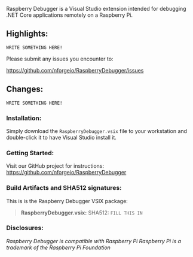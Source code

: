 Raspberry Debugger is a Visual Studio extension intended for debugging .NET Core applications remotely on a Raspberry Pi.

## Highlights:

`WRITE SOMETHING HERE!`

Please submit any issues you encounter to:

https://github.com/nforgeio/RaspberryDebugger/issues

## Changes: 

`WRITE SOMETHING HERE!`

### Installation:

Simply download the `RaspberryDebugger.vsix` file to your workstation and double-click it to have Visual Studio install it.

### Getting Started:

Visit our GitHub project for instructions: https://github.com/nforgeio/RaspberryDebugger

### Build Artifacts and SHA512 signatures:

This is is the Raspberry Debugger VSIX package:

> **RaspberryDebugger.vsix:**
> SHA512: `FILL THIS IN`

### Disclosures:

*Raspberry Debugger is compatible with Raspberry Pi*
*Raspberry Pi is a trademark of the Raspberry Pi Foundation*
